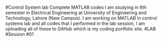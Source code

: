 #Control System lab Complete MATLAB codes
I am studying in 6th semester in Electrical Engineering at University of Engineering and Technology, Lahore (New Campus). I am working on MATLAB in control systems lab and all codes that I performed in the lab session, I am uploading all of these to GitHub which is my coding portfolio site. 
  #LAB #Session #01
    
